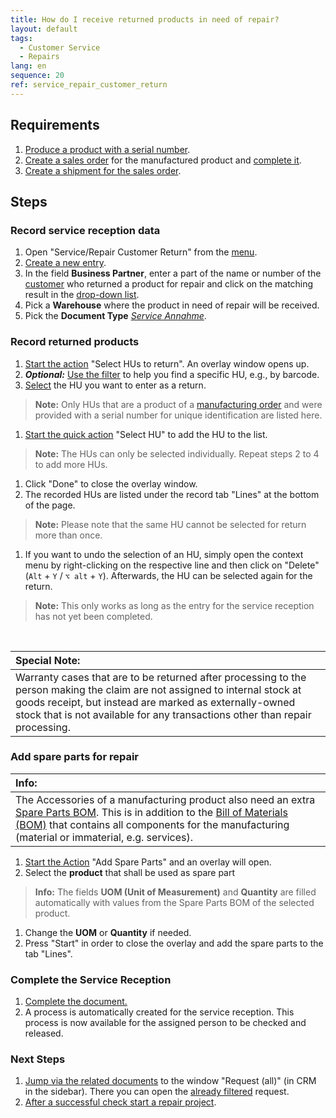 ```yaml
---
title: How do I receive returned products in need of repair?
layout: default
tags:
  - Customer Service
  - Repairs
lang: en
sequence: 20
ref: service_repair_customer_return
---
```


<!--
Warranty Vs. Guarantee => https://www.easternarchitectural.com/blog/understanding-the-difference-warranty-vs.-guarantee
-->

## Requirements
1. [Produce a product with a serial number](ProductionCompletion).
1. [Create a sales order](SalesOrder_recording) for the manufactured product and [complete it](DocumentProcessingComplete).
1. [Create a shipment for the sales order](Ship_SalesOrder).

## Steps

### Record service reception data
1. Open "Service/Repair Customer Return" from the [menu](Menu).
1. [Create a new entry](New_Record_Window).
1. In the field **Business Partner**, enter a part of the name or number of the [customer](New_business_partner_customer) who returned a product for repair and click on the matching result in the <a href="Keyboard_shortcuts_reference#dropdown" title="Dynamic Search Box (Autocompletion)">drop-down list</a>.
1. Pick a **Warehouse** where the product in need of repair will be received.
1. Pick the **Document Type** [*Service Annahme*](Doc_type_service_repair).

### Record returned products
1. [Start the action](StartAction#actions-menu) "Select HUs to return". An overlay window opens up.
1. ***Optional:*** [Use the filter](Filtering_function) to help you find a specific HU, e.g., by barcode.
1. [Select](RecordSelection) the HU you want to enter as a return.
 >**Note:** Only HUs that are a product of a [manufacturing order](NewManufacturingOrder) and were provided with a serial number for unique identification are listed here.

1. [Start the quick action](StartAction#quick-actions) "Select HU" to add the HU to the list.
 >**Note:** The HUs can only be selected individually. Repeat steps 2 to 4 to add more HUs.

1. Click "Done" to close the overlay window.
1. The recorded HUs are listed under the record tab "Lines" at the bottom of the page.
 >**Note:** Please note that the same HU cannot be selected for return more than once.

1. If you want to undo the selection of an HU, simply open the context menu by right-clicking on the respective line and then click on "Delete" (`Alt` + `Y` / `⌥ alt` + `Y`). Afterwards, the HU can be selected again for the return.
 >**Note:** This only works as long as the entry for the service reception has not yet been completed.

<br>

| **Special Note:** |
| :--- |
| Warranty cases that are to be returned after processing to the person making the claim are not assigned to internal stock at goods receipt, but instead are marked as externally-owned stock that is not available for any transactions other than repair processing. |

### Add spare parts for repair

| **Info:** |
| :--- |
| The Accessories of a manufacturing product also need an extra [Spare Parts BOM](Create_BOM#spare-parts-bom). This is in addition to the [Bill of Materials (BOM)](Create_BOM) that contains all components for the manufacturing (material or immaterial, e.g. services). |

1. [Start the Action](StartAction#actions-menu) "Add Spare Parts" and an overlay will open.
1. Select the **product** that shall be used as spare part
 > **Info:** The fields **UOM (Unit of Measurement)** and **Quantity** are filled automatically with values from the Spare Parts BOM of the selected product.

1. Change the **UOM** or **Quantity** if needed.
1. Press "Start" in order to close the overlay and add the spare parts to the tab "Lines".

### Complete the Service Reception
1. [Complete the document.](DocumentProcessingComplete)
1. A process is automatically created for the service reception. This process is now available for the assigned person to be checked and released.

### Next Steps
1. [Jump via the related documents](JumptoviaSidebar) to the window "Request (all)" (in CRM in the sidebar). There you can open the [already filtered](Filtering_function) request.
1. [After a successful check start a repair project](Service_repair_project_start).
